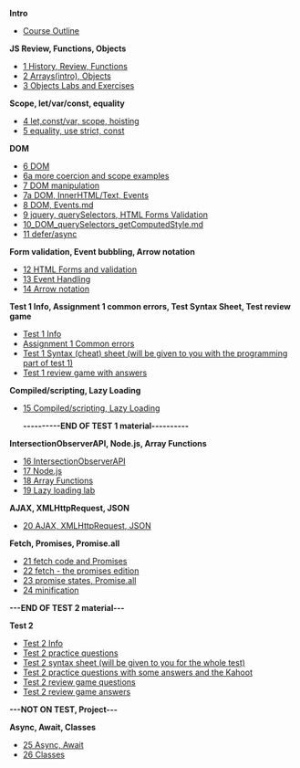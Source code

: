 **Intro**
- [Course Outline](https://johnabbott.sharepoint.com/:w:/s/F23-4203W5AB-00001/EWSAxgy5WaxBkldyEG4VIokBiajOUjqe5vdhsFnSR3CRgg?e=oF0Q5T)

**JS Review, Functions, Objects**
- [1 History, Review, Functions](/1_Review_history_JSInHTML_Functions.md)
- [2 Arrays(intro), Objects](/2_ArraysIntro_Objects.md)
- [3 Objects Labs and Exercises](https://docs.google.com/presentation/d/13GkyS-qBpNBIwR-SnwIMQ6JFQkNSvVZa/edit?usp=sharing&ouid=109262363651926625965&rtpof=true&sd=true)

**Scope, let/var/const, equality**
- [4 let,const/var, scope, hoisting](https://docs.google.com/presentation/d/1REt8pPo-YwBJKPSv7jgEKdPLgbgJfZbPQN82rojQL2k/edit?usp=sharing)
- [5 equality, use strict, const](https://docs.google.com/presentation/d/1YchhgWUluwgK8ATOe6HGdVD9oXSZmBU9KV7bxeRJnEU/edit?usp=sharing)

**DOM**
- [6 DOM](/6_DOM.md)
- [6a more coercion and scope examples](https://docs.google.com/presentation/d/15R8_Iidbfz-SKJVWsWYAMEIhPRHIC7VsogHmHYxAkWs/edit?usp=sharing)
- [7 DOM manipulation](/7_DOM_manipulation.md)
- [7a DOM, InnerHTML/Text, Events](https://docs.google.com/presentation/d/1_1J7CZz-R2tzj0So-WYLbKgFG5zHYeSlhq2w3u9VIaA/edit?usp=sharing)
- [8 DOM, Events.md](/8_DOM_Events.md)
- [9 jquery, querySelectors, HTML Forms Validation](https://docs.google.com/presentation/d/1adyUJSoRmJoejrLj1unO6TboIHhUDpX89CLF99SBR0s/edit?usp=sharing)
- [10_DOM_querySelectors_getComputedStyle.md](/10_DOM_querySelectors_getComputedStyle.md)
- [11 defer/async](https://docs.google.com/presentation/d/1C3G17EFGpD3eVgl040X7rDLOKTiWRarBicecfSHsnXg/edit?usp=sharing)

**Form validation, Event bubbling, Arrow notation**
- [12 HTML Forms and validation](/forms.md)
- [13 Event Handling](/events.md)
- [14 Arrow notation](https://docs.google.com/presentation/d/1HOq0xXdxuMEnkLCHmkoJXYZg1YXhF8k3sKw4GiCbgd0/edit?usp=sharing)

**Test 1 Info, Assignment 1 common errors, Test Syntax Sheet, Test review game**
- [Test 1 Info](https://docs.google.com/document/d/1jbW3E4-Jl9XL_ei3zQV5EoFI12FIbrlWlQJU16Lns8w/edit?usp=sharing)
- [Assignment 1 Common errors](https://docs.google.com/document/d/1Y3zpYIHb3_6efEJIHIdjqCC9gHhpTyCJtSAsBxCyqdc/edit?usp=sharing)
- [Test 1 Syntax (cheat) sheet (will be given to you with the programming part of test 1)](https://docs.google.com/document/d/1i8OwSnolf9KJe3G4W2raJmgDVWj_WtGQIR7pNNRli_k/edit?usp=sharing)
- [Test 1 review game with answers](https://docs.google.com/presentation/d/1aGGAEPk-zfEB0nDxlNRyPYxpp_cFzA45JOke3dBzJIg/edit?usp=sharing)

**Compiled/scripting, Lazy Loading**
- [15 Compiled/scripting, Lazy Loading](https://docs.google.com/presentation/d/1koS-3bClVXqKijnq4M-LuI-RMCBEnPe69xg6fGObEXk/edit?usp=sharing)
  
  
  **----------END OF TEST 1 material----------**
  
**IntersectionObserverAPI, Node.js, Array Functions**
- [16 IntersectionObserverAPI](https://docs.google.com/presentation/d/1F6bA0Qd-lYKjVYCv_bFT2tujPSfB7IGrw4o-gsBuriw/edit?usp=sharing)
- [17 Node.js](https://docs.google.com/presentation/d/1iI64dRcXl6at9xXKdXb-iKRkrkefoj7Zayz109Urhzs/edit?usp=sharing)
- [18 Array Functions](https://docs.google.com/presentation/d/1vzz5eO0tY6tOP9TyiQtcPitBnhSJ8MGAHsjPAdeBDr4/edit?usp=sharing)
- [19 Lazy loading lab](https://docs.google.com/document/d/1z_QmSIHYhIiM1sdqE8qGaIX4ut1lNuiX/edit?usp=sharing&ouid=109262363651926625965&rtpof=true&sd=true)

**AJAX, XMLHttpRequest, JSON**
- [20 AJAX, XMLHttpRequest, JSON](https://docs.google.com/presentation/d/10cHfFcCY7MCOXqYnjZVcUK3in2iBW5gsMk501dQ6Y2Y/edit?usp=sharing)
  
**Fetch, Promises, Promise.all**
- [21 fetch code and Promises](https://docs.google.com/presentation/d/15GKGWOa0iPHBGw9OFu65FV_Fs5OyrSlHqgfdjLaFRxU/edit?usp=sharing)
- [22 fetch - the promises edition](https://docs.google.com/presentation/d/19S2F0JAMJlzP_qHubR8NeQHUIwSyTt8JdnOEGsRcmFc/edit?usp=sharing)
- [23 promise states, Promise.all](https://docs.google.com/presentation/d/1yHCdKgJT_EgF91L_e3Qqtq1Z-XkH4fw5qq67YRnCi6c/edit?usp=sharing)
- [24 minification](https://docs.google.com/presentation/d/1ePlMuWF5aMjrrjtk7WUYHr7b8GCkCjo9QxgrRpmT5mM/edit?usp=sharing)
  
**---END OF TEST 2 material---**
  
**Test 2**
- [Test 2 Info](https://docs.google.com/document/d/1X-L92e_NUlTJFm483o37cNrd6wng6WJL0w2v-hZWj98/edit?usp=sharing)
- [Test 2 practice questions](https://docs.google.com/document/d/1ihjMBw4yEtIVjkmbsw5K4hAtlZsjwbnjx2f0Ed6TFME/edit?usp=sharing)
- [Test 2 syntax sheet (will be given to you for the whole test)](https://docs.google.com/document/d/1BwBgxU3wsioPxHeBTNRxAE39YlK9a6CWY7lDjgpwQjU/edit?usp=sharing)
- [Test 2 practice questions with some answers and the Kahoot](https://docs.google.com/document/d/1kwHoanjW5bnwC2cEs8zxpRHLWP-EKhUC_FX6ddOnUek/edit?usp=sharing)
- [Test 2 review game questions](https://docs.google.com/presentation/d/1FdqPtILjWY_v5yMk79Ay4e9FI1xRaWu4VvzHSgCimo4/edit?usp=sharing)
- [Test 2 review game answers](https://docs.google.com/document/d/1vRlWPWCd9YrJ3ZpVocdKozE-3YBale5xIkuNze0xaF4/edit?usp=sharing)
  
**---NOT ON TEST, Project---**
  
**Async, Await, Classes**
- [25 Async, Await](https://docs.google.com/presentation/d/17UXg_l7UxHxm5YqmEhXJJtxuyWafZlfYEnlOHC58bIw/edit?usp=sharing)
- [26 Classes](https://docs.google.com/presentation/d/1GpB3fcH4Ae6kpBqfsZWZVlH16aSKOA6zCmMbWSR6jY0/edit?usp=sharing)
